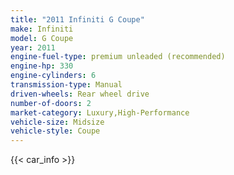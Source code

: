 ```yaml
---
title: "2011 Infiniti G Coupe"
make: Infiniti
model: G Coupe
year: 2011
engine-fuel-type: premium unleaded (recommended)
engine-hp: 330
engine-cylinders: 6
transmission-type: Manual
driven-wheels: Rear wheel drive
number-of-doors: 2
market-category: Luxury,High-Performance
vehicle-size: Midsize
vehicle-style: Coupe
---
```


{{< car_info >}}

